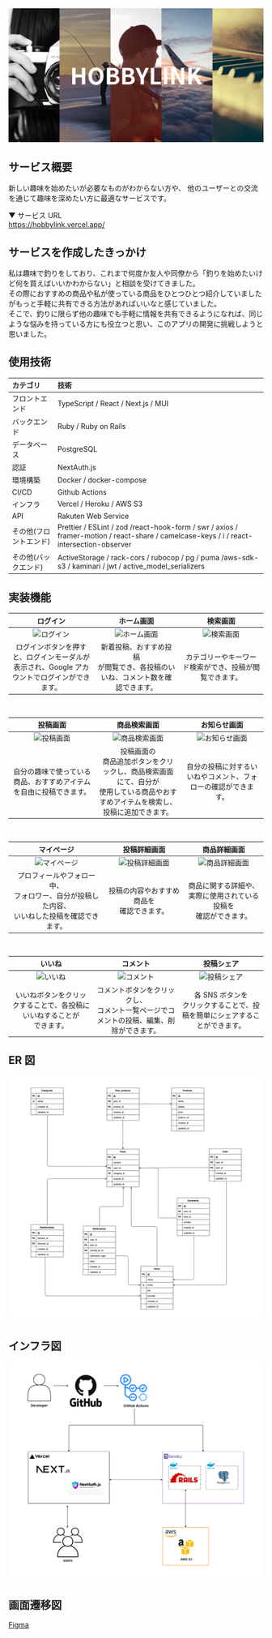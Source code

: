 <img src="./frontend/public/ogp-image.png">

## サービス概要

新しい趣味を始めたいが必要なものがわからない方や、 他のユーザーとの交流を通じて趣味を深めたい方に最適なサービスです。

▼ サービス URL
<br />
https://hobbylink.vercel.app/

## サービスを作成したきっかけ

私は趣味で釣りをしており、これまで何度か友人や同僚から「釣りを始めたいけど何を買えばいいかわからない」と相談を受けてきました。
</br>
その際におすすめの商品や私が使っている商品をひとつひとつ紹介していましたがもっと手軽に共有できる方法があればいいなと感じていました。
</br>
そこで、釣りに限らず他の趣味でも手軽に情報を共有できるようになれば、同じような悩みを持っている方にも役立つと思い、このアプリの開発に挑戦しようと思いました。

## 使用技術

| カテゴリ               | 技術                                                                                                                                    |
| :--------------------- | :-------------------------------------------------------------------------------------------------------------------------------------- |
| フロントエンド         | TypeScript / React / Next.js / MUI                                                                                                      |
| バックエンド           | Ruby / Ruby on Rails                                                                                                                    |
| データベース           | PostgreSQL                                                                                                                              |
| 認証                   | NextAuth.js                                                                                                                             |
| 環境構築               | Docker / docker-compose                                                                                                                 |
| CI/CD                  | Github Actions                                                                                                                          |
| インフラ               | Vercel / Heroku / AWS S3                                                                                                                |
| API                    | Rakuten Web Service                                                                                                                     |
| その他(フロントエンド) | Prettier / ESLint / zod /react-hook-form / swr / axios / framer-motion / react-share / camelcase-keys / i / react-intersection-observer |
| その他(バックエンド)   | ActiveStorage / rack-cors / rubocop / pg / puma /aws-sdk-s3 / kaminari / jwt / active_model_serializers                                 |

## 実装機能

|                                            ログイン                                             |                                    ホーム画面                                    |                              検索画面                               |
| :---------------------------------------------------------------------------------------------: | :------------------------------------------------------------------------------: | :-----------------------------------------------------------------: |
|               ![ログイン](https://gyazo.com/df6e5f9c6d409de3a381c24d19d31365.gif)               |      ![ホーム画面](https://gyazo.com/070127e93f565526d1b2375fa812bede.gif)       | ![検索画面](https://gyazo.com/36ffaa4b1c26e359d7e7f10f7238b8d8.gif) |
| ログインボタンを押すと、ログインモーダルが<br>表示され、Google アカウントでログインができます。 | 新着投稿、おすすめ投稿<br>が閲覧でき、各投稿のいいね、コメント数を確認できます。 |       カテゴリーやキーワード検索ができ、投稿が閲覧できます。        |

<br/>

|                              投稿画面                               |                                                              商品検索画面                                                              |                              お知らせ画面                               |
| :-----------------------------------------------------------------: | :------------------------------------------------------------------------------------------------------------------------------------: | :---------------------------------------------------------------------: |
| ![投稿画面](https://gyazo.com/cccc11ad4fbb2ecbfacf151f21f08ca1.png) |                                ![商品検索画面](https://gyazo.com/fb6bf7f87adaae1a21cec3dfc75e7734.gif)                                 | ![お知らせ画面](https://gyazo.com/bc671d427ef49df2f779316c3b76c1f0.png) |
| 自分の趣味で使っている商品、おすすめアイテムを自由に投稿できます。  | 投稿画面の<br>商品追加ボタンをクリックし、商品検索画面にて、自分が<br>使用している商品やおすすめアイテムを検索し、投稿に追加できます。 |     自分の投稿に対するいいねやコメント、フォローの確認ができます。      |

<br/>

|                                            マイページ                                            |                              投稿詳細画面                               |                              商品詳細画面                               |
| :----------------------------------------------------------------------------------------------: | :---------------------------------------------------------------------: | :---------------------------------------------------------------------: |
|              ![マイページ](https://gyazo.com/993dad46b529d36317130b584b97f6ff.gif)               | ![投稿詳細画面](https://gyazo.com/de0a1c8d49d656cf3eb7362010153cbb.png) | ![商品詳細画面](https://gyazo.com/6387f8fb9638148c20e6d4051d086036.png) |
| プロフィールやフォロー中、<br>フォロワー、自分が投稿した内容、<br>いいねした投稿を確認できます。 |              投稿の内容やおすすめ商品を<br>確認できます。               | 商品に関する詳細や、<br>実際に使用されている投稿を<br>確認ができます。  |

<br/>

|                                  いいね                                  |                                          コメント                                          |                                  投稿シェア                                   |
| :----------------------------------------------------------------------: | :----------------------------------------------------------------------------------------: | :---------------------------------------------------------------------------: |
|   ![いいね](https://i.gyazo.com/c88d66e3cd73b0d962dd14f23a292cf8.gif)    |            ![コメント](https://gyazo.com/1fe9aa9ed85b4be9dd51ac3664798faf.gif)             |     ![投稿シェア](https://gyazo.com/08de75fe582c1543efe5661bae8896e2.png)     |
| いいねボタンをクリックすることで、各投稿にいいねすることが<br>できます。 | コメントボタンをクリックし、<br>コメント一覧ページでコメントの投稿、編集、削除ができます。 | 各 SNS ボタンを<br>クリックすることで、投稿を簡単にシェアすることができます。 |

## ER 図

<Img src="./er.png">

## インフラ図

<Img src="./infra.png" />

## 画面遷移図

[Figma](https://www.figma.com/design/24rgRaUhoinbc4mCYvAr6P/%E7%94%BB%E9%9D%A2%E9%81%B7%E7%A7%BB%E5%9B%B3?node-id=0-1&m=dev&t=iBEKxCRAfLZeEr1S-1)
